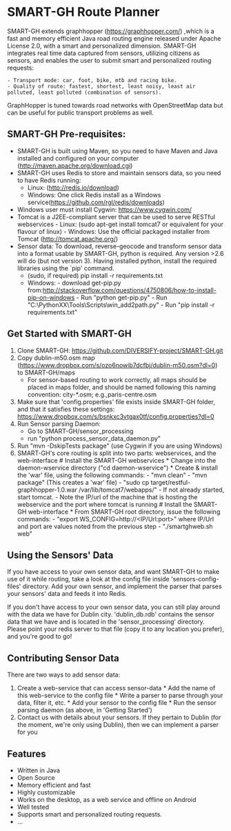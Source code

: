 # SMART-GH Route Planner

SMART-GH extends graphhopper (https://graphhopper.com/) ,which is a fast and memory efficient Java road routing engine released under Apache License 2.0, with a smart and personalized dimension. 
SMART-GH integrates real time data captured from sensors, utilizing citizens as sensors, and enables the user to submit smart and personalized routing requests:

	- Transport mode: car, foot, bike, mtb and racing bike.
	- Quality of route: fastest, shortest, least noisy, least air polluted, least polluted (combination of sensors).

GraphHopper is tuned towards road networks with OpenStreetMap data but can be useful for public transport problems as well.

SMART-GH Pre-requisites:
-----------------------
 
 * SMART-GH is built using Maven, so you need to have Maven and Java installed and configured on your computer (http://maven.apache.org/download.cgi)
 * SMART-GH uses Redis to store and maintain sensors data, so you need to have Redis running:
	- Linux: (http://redis.io/download)
	- Windows: One click Redis install as a Windows service(https://github.com/rgl/redis/downloads)
 * Windows user must install Cygwin: https://www.cygwin.com/
 * Tomcat is a J2EE-compliant server that can be used to serve RESTful webservices 
        - Linux: (sudo apt-get install tomcat7  or equivalent for your flavour of linux)
        - Windows: Use the official packaged installer from Tomcat (http://tomcat.apache.org/)
 * Sensor data: To download, reverse-geocode and transform sensor data into a format usable by SMART-GH, python is required. Any version >2.6 will do (but not version 3). 
   Having installed python, install the required libraries using the `pip' command. 
	- (sudo, if required) pip install -r requirements.txt
	- Windows: 
			  - download get-pip.py from:http://stackoverflow.com/questions/4750806/how-to-install-pip-on-windows
			  - Run "python get-pip.py"
			  - Run "C:\PythonXX\Tools\Scripts\win_add2path.py"
			  - Run "pip install -r requirements.txt"
		
Get Started with SMART-GH
-------------------------

 1. Clone SMART-GH: https://github.com/DIVERSIFY-project/SMART-GH.git
 2. Copy dublin-m50.osm map (https://www.dropbox.com/s/ozo6nowib7dcfbj/dublin-m50.osm?dl=0) to SMART-GH/maps
	- For sensor-based routing to work correctly, all maps should be placed in maps folder, and should be named following this naming convention: city-*.osm; e.g.,paris-centre.osm
 3. Make sure that 'config.properties' file exists inside SMART-GH folder, and that it satisfies these settings: https://www.dropbox.com/s/bsnkxc3vtgax0tf/config.properties?dl=0
 4. Run Sensor parsing Daemon:
	- Go to SMART-GH/sensor_processing
	- run "python process_sensor_data_daemon.py"
 5. Run "mvn -DskipTests package" (use Cygwin if you are using Windows)
 6. SMART-GH's core routing is split into two parts: webservices, and the web-interface
        # Install the SMART-GH webservices
                * Change into the daemon-wservice directory ("cd daemon-wservice")
                * Create & install the 'war' file, using the following commands:
                        - "mvn clean"
                        - "mvn package" (This creates a 'war' file)
                        - "sudo cp target/restful-graphhopper-1.0.war /var/lib/tomcat7/webapps/"
                        - If not already started, start tomcat. 
                        - Note the IP/url of the machine that is hosting the webservice and the port where tomcat is running
        # Install the SMART-GH web-interface
                * From SMART-GH root directory, issue the following commands:
                        - "export WS_CONFIG=http://<IP/Url:port>" where IP/Url and port are values noted from the previous step
                        - "./smartghweb.sh web"


Using the Sensors' Data
-----------------------
If you have access to your own sensor data, and want SMART-GH to make use of it 
while routing, take a look at the config file inside 'sensors-config-files' directory.
Add your own sensor, and implement the parser that parses your sensors' data
and feeds it into Redis.

If you don't have access to your own sensor data, you can still play around with
the data we have for Dublin city. 'dublin_db.rdb' contains the sensor data that 
we have and is located in the 'sensor_processing' directory. Please point your
redis server to that file (copy it to any location you prefer), and you're good
to go! 

Contributing Sensor Data
------------------------
There are two ways to add sensor data:

 1. Create a web-service that can access sensor-data
        * Add the name of this web-service to the config file
        * Write a parser to parse through your data, filter it, etc.
        * Add your sensor to the config file
        * Run the sensor parsing daemon (as above, in 'Getting Started')
 2. Contact us with details about your sensors. If they pertain to Dublin 
(for the moment, we're only using Dublin), then we can implement a parser for you

 
Features
---------

 * Written in Java
 * Open Source
 * Memory efficient and fast
 * Highly customizable
 * Works on the desktop, as a web service and offline on Android
 * Well tested
 * Supports smart and personalized routing requests.
 * ...
 
 

